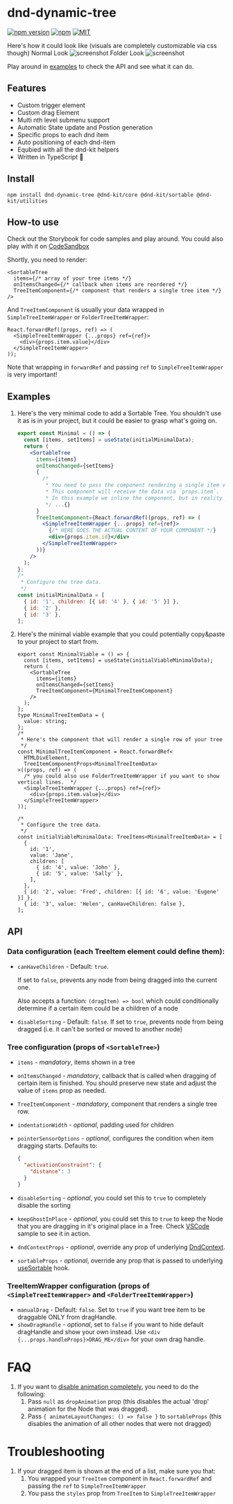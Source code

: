 # dnd-dynamic-tree

[![npm version](https://badge.fury.io/js/dnd-dynamic-tree.svg)](https://www.npmjs.org/package/dnd-dynamic-tree) [![npm](https://img.shields.io/npm/dt/dnd-dynamic-tree.svg)](https://www.npmjs.org/package/dnd-dynamic-tree) [![MIT](https://img.shields.io/dub/l/vibe-d.svg)](https://opensource.org/licenses/MIT)


Here's how it could look like (visuals are completely customizable via css though)
Normal Look
![screenshot](https://github.com/shantanusoam/dnd-dynamic-tree/blob/main/dnd-kit-folder.png?raw=true)
Folder Look
![screenshot](https://github.com/shantanusoam/dnd-dynamic-tree/blob/main/dnd-drag.png?raw=true)

Play around in [examples](https://shantanusoam.github.io/dnd-dynamic-tree) to check the API and see what it can do.

## Features

- Custom trigger element
- Custom drag Element
- Multi nth level submenu support
- Automatic State update and Postion generation
- Specific props to each dnd item
- Auto positioning of each dnd-item
- Equbied with all the dnd-kit helpers
- Written in TypeScript 🤙



## Install

    npm install dnd-dynamic-tree @dnd-kit/core @dnd-kit/sortable @dnd-kit/utilities

## How-to use

Check out the Storybook for code samples and play around. You could also play with it on [CodeSandbox](https://codesandbox.io/p/sandbox/dnd-test-fmrrc5?layout=%257B%2522sidebarPanel%2522%253A%2522EXPLORER%2522%252C%2522rootPanelGroup%2522%253A%257B%2522direction%2522%253A%2522horizontal%2522%252C%2522contentType%2522%253A%2522UNKNOWN%2522%252C%2522type%2522%253A%2522PANEL_GROUP%2522%252C%2522id%2522%253A%2522ROOT_LAYOUT%2522%252C%2522panels%2522%253A%255B%257B%2522type%2522%253A%2522PANEL_GROUP%2522%252C%2522contentType%2522%253A%2522UNKNOWN%2522%252C%2522direction%2522%253A%2522vertical%2522%252C%2522id%2522%253A%2522clv3wa4mp00063b6jmrb632y3%2522%252C%2522sizes%2522%253A%255B100%252C0%255D%252C%2522panels%2522%253A%255B%257B%2522type%2522%253A%2522PANEL_GROUP%2522%252C%2522contentType%2522%253A%2522EDITOR%2522%252C%2522direction%2522%253A%2522horizontal%2522%252C%2522id%2522%253A%2522EDITOR%2522%252C%2522panels%2522%253A%255B%257B%2522type%2522%253A%2522PANEL%2522%252C%2522contentType%2522%253A%2522EDITOR%2522%252C%2522id%2522%253A%2522clv3wa4mp00023b6jydjwzvlt%2522%257D%255D%257D%252C%257B%2522type%2522%253A%2522PANEL_GROUP%2522%252C%2522contentType%2522%253A%2522SHELLS%2522%252C%2522direction%2522%253A%2522horizontal%2522%252C%2522id%2522%253A%2522SHELLS%2522%252C%2522panels%2522%253A%255B%257B%2522type%2522%253A%2522PANEL%2522%252C%2522contentType%2522%253A%2522SHELLS%2522%252C%2522id%2522%253A%2522clv3wa4mp00033b6ju9al8sz5%2522%257D%255D%252C%2522sizes%2522%253A%255B100%255D%257D%255D%257D%252C%257B%2522type%2522%253A%2522PANEL_GROUP%2522%252C%2522contentType%2522%253A%2522DEVTOOLS%2522%252C%2522direction%2522%253A%2522vertical%2522%252C%2522id%2522%253A%2522DEVTOOLS%2522%252C%2522panels%2522%253A%255B%257B%2522type%2522%253A%2522PANEL%2522%252C%2522contentType%2522%253A%2522DEVTOOLS%2522%252C%2522id%2522%253A%2522clv3wa4mp00053b6jfwcny4ms%2522%257D%255D%252C%2522sizes%2522%253A%255B100%255D%257D%255D%252C%2522sizes%2522%253A%255B50%252C50%255D%257D%252C%2522tabbedPanels%2522%253A%257B%2522clv3wa4mp00023b6jydjwzvlt%2522%253A%257B%2522tabs%2522%253A%255B%257B%2522id%2522%253A%2522clv3wa4mp00013b6j9b388e49%2522%252C%2522mode%2522%253A%2522permanent%2522%252C%2522type%2522%253A%2522FILE%2522%252C%2522filepath%2522%253A%2522%252Fsrc%252Findex.tsx%2522%252C%2522state%2522%253A%2522IDLE%2522%257D%252C%257B%2522id%2522%253A%2522clv42er3l00023b6jt604qbcs%2522%252C%2522mode%2522%253A%2522permanent%2522%252C%2522type%2522%253A%2522FILE%2522%252C%2522initialSelections%2522%253A%255B%257B%2522startLineNumber%2522%253A2%252C%2522startColumn%2522%253A1%252C%2522endLineNumber%2522%253A7%252C%2522endColumn%2522%253A27%257D%255D%252C%2522filepath%2522%253A%2522%252Fsrc%252FApp.tsx%2522%252C%2522state%2522%253A%2522IDLE%2522%257D%255D%252C%2522id%2522%253A%2522clv3wa4mp00023b6jydjwzvlt%2522%252C%2522activeTabId%2522%253A%2522clv42er3l00023b6jt604qbcs%2522%257D%252C%2522clv3wa4mp00053b6jfwcny4ms%2522%253A%257B%2522tabs%2522%253A%255B%257B%2522id%2522%253A%2522clv3wa4mp00043b6jugxs56pm%2522%252C%2522mode%2522%253A%2522permanent%2522%252C%2522type%2522%253A%2522UNASSIGNED_PORT%2522%252C%2522port%2522%253A0%252C%2522path%2522%253A%2522%252F%2522%257D%255D%252C%2522id%2522%253A%2522clv3wa4mp00053b6jfwcny4ms%2522%252C%2522activeTabId%2522%253A%2522clv3wa4mp00043b6jugxs56pm%2522%257D%252C%2522clv3wa4mp00033b6ju9al8sz5%2522%253A%257B%2522tabs%2522%253A%255B%255D%252C%2522id%2522%253A%2522clv3wa4mp00033b6ju9al8sz5%2522%257D%257D%252C%2522showDevtools%2522%253Atrue%252C%2522showShells%2522%253Afalse%252C%2522showSidebar%2522%253Atrue%252C%2522sidebarPanelSize%2522%253A15%257D)

Shortly, you need to render:

```tsx
<SortableTree
  items={/* array of your tree items */}
  onItemsChanged={/* callback when items are reordered */}
  TreeItemComponent={/* component that renders a single tree item */}
/>
```

And `TreeItemComponent` is usually your data wrapped in `SimpleTreeItemWrapper` or `FolderTreeItemWrapper`:

```tsx
React.forwardRef((props, ref) => (
  <SimpleTreeItemWrapper {...props} ref={ref}>
    <div>{props.item.value}</div>
  </SimpleTreeItemWrapper>
));
```

Note that wrapping in `forwardRef` and passing `ref` to `SimpleTreeItemWrapper` is very important!

## Examples

1. Here's the very minimal code to add a Sortable Tree. You shouldn't use it as is in your project, but it could be easier to grasp what's going on.
   ```jsx
   export const Minimal = () => {
     const [items, setItems] = useState(initialMinimalData);
     return (
       <SortableTree
         items={items}
         onItemsChanged={setItems}
         {
           /*
            * You need to pass the component rendering a single item via TreeItemComponent props.
            * This component will receive the data via `props.item`.
            * In this example we inline the component, but in reality you should extract it into a const.
            */ ...{}
         }
         TreeItemComponent={React.forwardRef((props, ref) => (
           <SimpleTreeItemWrapper {...props} ref={ref}>
             {/* HERE GOES THE ACTUAL CONTENT OF YOUR COMPONENT */}
             <div>{props.item.id}</div>
           </SimpleTreeItemWrapper>
         ))}
       />
     );
   };
   /*
    * Configure the tree data.
    */
   const initialMinimalData = [
     { id: '1', children: [{ id: '4' }, { id: '5' }] },
     { id: '2' },
     { id: '3' },
   ];
   ```
2. Here's the minimal viable example that you could potentially copy&paste to your project to start from.

   ```tsx
   export const MinimalViable = () => {
     const [items, setItems] = useState(initialViableMinimalData);
     return (
       <SortableTree
         items={items}
         onItemsChanged={setItems}
         TreeItemComponent={MinimalTreeItemComponent}
       />
     );
   };
   type MinimalTreeItemData = {
     value: string;
   };
   /*
    * Here's the component that will render a single row of your tree
    */
   const MinimalTreeItemComponent = React.forwardRef<
     HTMLDivElement,
     TreeItemComponentProps<MinimalTreeItemData>
   >((props, ref) => (
     /* you could also use FolderTreeItemWrapper if you want to show vertical lines.  */
     <SimpleTreeItemWrapper {...props} ref={ref}>
       <div>{props.item.value}</div>
     </SimpleTreeItemWrapper>
   ));

   /*
    * Configure the tree data.
    */
   const initialViableMinimalData: TreeItems<MinimalTreeItemData> = [
     {
       id: '1',
       value: 'Jane',
       children: [
         { id: '4', value: 'John' },
         { id: '5', value: 'Sally' },
       ],
     },
     { id: '2', value: 'Fred', children: [{ id: '6', value: 'Eugene' }] },
     { id: '3', value: 'Helen', canHaveChildren: false },
   ];
   ```

## API

### Data configuration (each TreeItem element could define them):

- `canHaveChildren` - Default: `true`.

  If set to `false`, prevents any node from being dragged into the current one.

  Also accepts a function: `(dragItem) => bool` which could conditionally determine if a certain item could be a children of a node

- `disableSorting` - Default: `false`. If set to `true`, prevents node from being dragged (i.e. it can't be sorted or moved to another node)

### Tree configuration (props of `<SortableTree>`)

- `items` - _mandatory_, items shown in a tree
- `onItemsChanged` - _mandatory_, callback that is called when dragging of certain item is finished. You should preserve new state and adjust the value of `items` prop as needed.
- `TreeItemComponent` - _mandatory_, component that renders a single tree row.
- `indentationWidth` - _optional_, padding used for children
- `pointerSensorOptions` - _optional_, configures the condition when item dragging starts. Defaults to:

  ```json
  {
    "activationConstraint": {
      "distance": 3
    }
  }
  ```

- `disableSorting` - _optional_, you could set this to `true` to completely disable the sorting
- `keepGhostInPlace` - _optional_, you could set this to `true` to keep the Node that you are dragging in it's original place in a Tree. Check [VSCode](https://shantanusoam.github.io/dnd-dynamic-tree/?path=/story/simple--vs-code-like) sample to see it in action.
- `dndContextProps` - _optional_, override any prop of underlying [DndContext](https://docs.dndkit.com/api-documentation/context-provider#props).
- `sortableProps` - _optional_, override any prop that is passed to underlying [useSortable](https://docs.dndkit.com/presets/sortable/usesortable) hook.

### TreeItemWrapper configuration (props of `<SimpleTreeItemWrapper>` and `<FolderTreeItemWrapper>`)

- `manualDrag` - Default: `false`. Set to `true` if you want tree item to be draggable ONLY from dragHandle.
- `showDragHandle` - _optional_, set to `false` if you want to hide default dragHandle and show your own instead. Use `<div {...props.handleProps}>DRAG_ME</div>` for your own drag handle.

# FAQ

1. If you want to [disable animation completely](https://shantanusoam.github.io/dnd-dynamic-tree/?path=/story/simple--no-drop-animation), you need to do the following:
   1. Pass `null` as `dropAnimation` prop (this disables the actual 'drop' animation for the Node that was dragged).
   1. Pass `{ animateLayoutChanges: () => false }` to `sortableProps` (this disables the animation of all other nodes that were not dragged)

# Troubleshooting

1. If your dragged item is shown at the end of a list, make sure you that:
   1. You wrapped your `TreeItem` component in `React.forwardRef` and passing the `ref` to `SimpleTreeItemWrapper`
   1. You pass the `styles` prop from `TreeItem` to `SimpleTreeItemWrapper`